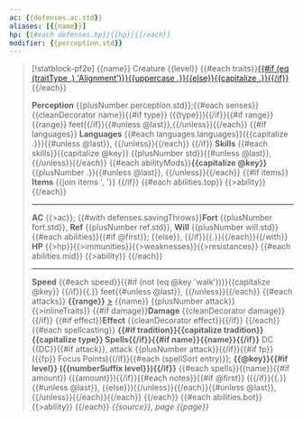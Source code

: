 ```yaml
---
ac: {{defenses.ac.std}}
aliases: [{{name}}]
hp: {{#each defenses.hp}}{{hp}}{{/each}}
modifier: {{perception.std}}
---
```

> [!statblock-pf2e] {{name}} <span class="creature">Creature {{level}}</span>
> {{#each traits}}[{{#if (eq (traitType .) 'Alignment')}}{{uppercase .}}{{else}}{{capitalize .}}{{/if}}](rules/traits/{{.}}.md "{{traitType .}}") {{/each}}
>
> **Perception** {{plusNumber perception.std}};{{#each senses}} {{cleanDecorator name}}{{#if type}} ({{type}}){{/if}}{{#if range}} {{range}} feet{{/if}}{{#unless @last}},{{/unless}}{{/each}}
{{#if languages}}
> **Languages** {{#each languages.languages}}{{{capitalize .}}}{{#unless @last}}, {{/unless}}{{/each}}
{{/if}}
> **Skills** {{#each skills}}{{capitalize @key}} {{plusNumber std}}{{#unless @last}}, {{/unless}}{{/each}}
> {{#each abilityMods}}**{{capitalize @key}}** {{plusNumber .}}{{#unless @last}}, {{/unless}}{{/each}}
{{#if items}}
> **Items** {{join items ', '}}
{{/if}}
{{#each abilities.top}}
{{>ability}}
{{/each}}
>
> ---
>
> **AC** {{>ac}}; {{#with defenses.savingThrows}}**Fort** {{plusNumber fort.std}}, **Ref** {{plusNumber ref.std}}, **Will** {{plusNumber will.std}}{{#each abilities}}{{#if @first}}; {{else}}, {{/if}}{{.}}{{/each}}{{/with}}
> **HP** {{>hp}}{{>immunities}}{{>weaknesses}}{{>resistances}}
{{#each abilities.mid}}
{{>ability}}
{{/each}}
>
> ---
>
> **Speed** {{#each speed}}{{#if (not (eq @key 'walk'))}}{{capitalize @key}} {{/if}}{{.}} feet{{#unless @last}}, {{/unless}}{{/each}}
{{#each attacks}}
> **{{range}}** [>](moo.md#Actions "Single Action") {{name}} {{plusNumber attack}} {{>inlineTraits}} {{#if damage}}**Damage** {{cleanDecorator damage}}{{/if}} {{#if effect}}**Effect** {{cleanDecorator effect}}{{/if}}
{{/each}}
{{#each spellcasting}}
> **{{#if tradition}}{{capitalize tradition}} {{capitalize type}} Spells{{/if}}{{#if name}}{{name}}{{/if}}** DC {{DC}}{{#if attack}}, attack {{plusNumber attack}}{{/if}}{{#if fp}} ({{fp}} Focus Points){{/if}}{{#each (spellSort entry)}}; **{{@key}}{{#if level}} ({{numberSuffix level}}){{/if}}** {{#each spells}}{{name}}{{#if amount}} ({{amount}}){{/if}}{{#each notes}}{{#if @first}} ({{/if}}{{.}}{{#unless @last}}, {{else}}){{/unless}}{{/each}}{{#unless @last}}, {{/unless}}{{/each}}{{/each}}
{{/each}}
{{#each abilities.bot}}
{{>ability}}
{{/each}}
> <span class="sourcebook">*{{source}}, page {{page}}*</span>